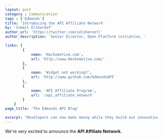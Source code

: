 ```yaml
---
layout: post
category : Communication
tags : ['Edmunds']
title: 'Introducing the API Affiliate Network'
by: 'Ismail Elshareef'
author_url: 'https://twitter.com/ielshareef/'
author_description: 'Senior Director, Open Platform initiative, '

links: [
		{
			name: 'Hackomotive.com',
			url: 'http://www.Hackomotive.com/'
		},
		{
			name: 'Widget not working?',
			url: 'http://www.github.com/EdmundsAPI'
		},
		{
			name: 'API Affiliate Program',
			url: '/api_affiliate_network'
		}
	]
page_title: 'The Edmunds API Blog'

excerpt: "Developers can now make money while they build out innovative automotive solutions."
---
```


We're very excited to announce the **API Affiliate Network**.